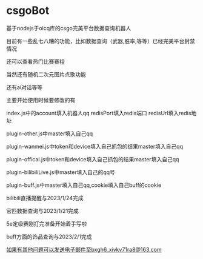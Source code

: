 # csgoBot
基于nodejs于oicq库的csgo完美平台数据查询机器人


目前有一些乱七八糟的功能，比如数据查询（武器,胜率,等等）已经完美平台封禁情况

还可以查看热门比赛赛程

当然还有随机二次元图片点歌功能

还有ai对话等等


主要开始使用时候要修改的有

index.js中的account填入机器人qq redisPort填入redis端口 redisUrl填入redis地址
           
plugin-other.js中master填入自己qq

plugin-wanmei.js中token和device填入自己抓包的结果master填入自己qq

plugin-offical.js中token和device填入自己抓包的结果master填入自己qq

plugin-bilibiliLive.js中master填入自己的qq号

plugin-buff.js中master填入自己qq,cookie填入自己buff的cookie

bilibili直播提醒与2023/1/24完成

官匹数据查询与2023/1/21完成

5e定级赛刚打完准备开始着手写啦

buff方面的饰品查询与2023/2/1完成

如果有其他问题可以发送电子邮件至bxgh6_xivkv71ra8@163.com
